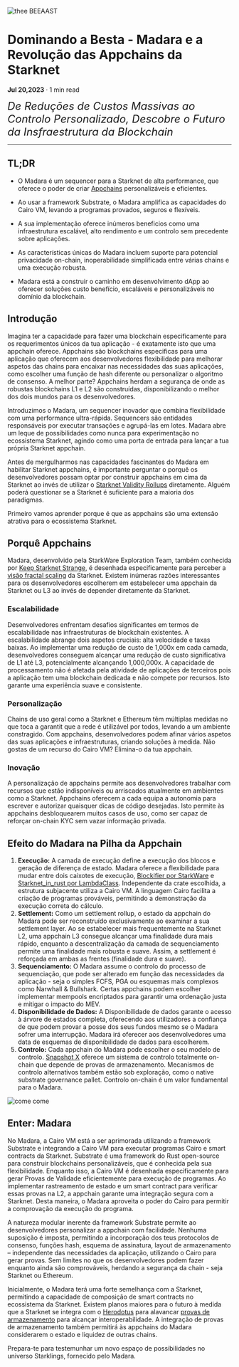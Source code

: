 ![thee BEEAAST](https://imgur.com/EBwBNnB.jpg)

# Dominando a Besta - Madara e a Revolução das Appchains da Starknet 

**Jul 20,2023** · 1 min read

<font size=5>_De Reduções de Custos Massivas ao Controlo Personalizado, Descobre o
Futuro da Insfraestrutura da Blockchain_</font>

---

## TL;DR

- O Madara é um sequencer para a Starknet de alta performance, que oferece o poder de
  criar
  [Appchains](https://www.starknet.io/en/posts/ecosystem/the-starknet-stacks-growth-spurt)
  personalizáveis e eficientes.

- Ao usar a framework Substrate, o Madara amplifica as capacidades do Cairo VM,
  levando a programas provados, seguros e flexíveis.
- A sua implementação oferece inúmeros beneficios como uma infraestrutura
  escalável, alto rendimento e um controlo sem precedente sobre aplicações.
- As características únicas do Madara incluem suporte para potencial privacidade
  on-chain, inoperabilidade simplificada entre várias chains e uma execução
  robusta.
- Madara está a construir o caminho em desenvolvimento dApp ao oferecer soluções
  custo benefício, escaláveis e personalizáveis no domínio da blockchain.

## Introdução

Imagina ter a capacidade para fazer uma blockchain especificamente para os
requerimentos únicos da tua aplicação - é exatamente isto que uma appchain
oferece. Appchains são blockchains especificas para uma aplicação que oferecem
aos desenvolvedores flexibilidade para melhorar aspetos das chains para encaixar
nas necessidades das suas aplicações, como escolher uma função de hash diferente
ou personalizar o algoritmo de consenso. A melhor parte? Appchains herdam a
segurança de onde as robustas blockchains L1 e L2 são construídas,
disponibilizando o melhor dos dois mundos para os desenvolvedores.

Introduzimos o Madara, um sequencer inovador que combina flexibilidade com uma
performance ultra-rápida. Sequencers são entidades responsáveis por executar
transações e agrupá-las em lotes. Madara abre um leque de possibilidades como
nunca para experimentação no ecossistema Starknet, agindo como uma porta de
entrada para lançar a tua própria Starknet appchain.

Antes de mergulharmos nas capacidades fascinantes do Madara em habilitar
Starknet appchains, é importante perguntar o porquê os desenvolvedores possam
optar por construir appchains em cima da Starknet ao invés de utilizar o
[Starknet Validity Rollups](https://starkware.co/resource/scaling-ethereum-navigating-the-blockchain-trilemma/#:~:text=top%20of%20them.-,Validity%20Rollups,-Validity%20rollups%2C%20also)
diretamente. Alguém poderá questionar se a Starknet é suficiente para a maioria
dos paradigmas.

Primeiro vamos aprender porque é que as appchains são uma extensão atrativa para
o ecossistema Starknet.

## Porquê Appchains

Madara, desenvolvido pela StarkWare Exploration Team, também conhecida por
[Keep Starknet Strange](https://github.com/keep-starknet-strange), é desenhada
especificamente para perceber a
[visão fractal scaling](https://medium.com/starkware/fractal-scaling-from-l2-to-l3-7fe238ecfb4f)
da Starknet. Existem inúmeras razões interessantes para os desenvolvedores
escolherem em estabelecer uma appchain da Starknet ou L3 ao invés de depender
diretamente da Starknet.

### Escalabilidade

Desenvolvedores enfrentam desafios significantes em termos de escalabilidade nas
infraestruturas de blockchain existentes. A escalabilidade abrange dois aspetos
cruciais: alta velocidade e taxas baixas. Ao implementar uma redução de custo de
1,000x em cada camada, desenvolvedores conseguem alcançar uma redução de custo
significativa de L1 até L3, potencialmente alcançando 1,000,000x. A capacidade
de processamento não é afetada pela atividade de aplicações de terceiros pois a
aplicação tem uma blockchain dedicada e não compete por recursos. Isto garante
uma experiência suave e consistente.

### Personalização

Chains de uso geral como a Starknet e Ethereum tẽm múltiplas medidas no que toca a
garantit que a rede é utilizável por todos, levando a um ambiente constragido.
Com appchains, desenvolvedores podem afinar vários aspetos das suas aplicações e
infraestruturas, criando soluções à medida. Não gostas de um recurso do Cairo
VM? Elimina-o da tua appchain.

### Inovação

A personalização de appchains permite aos desenvolvedores trabalhar com recursos
que estão indisponíveis ou arriscados atualmente em ambientes como a Starknet.
Appchains oferecem a cada equipa a autonomia para escrever e autorizar quaisquer
dicas de código desejadas. Isto permite às appchains desbloquearem muitos casos de
uso, como ser capaz de reforçar on-chain KYC sem vazar informação privada.

## Efeito do Madara na Pilha da Appchain

1. **Execução:** A camada de execução define a execução dos blocos e geração de
   diferença de estado. Madara oferece a flexibilidade para mudar entre dois
   caixotes de execução,
   [Blockifier por StarkWare](https://github.com/starkware-libs/blockifier) e
   [Starknet_in_rust por LambdaClass](https://github.com/lambdaclass/starknet_in_rust).
   Independente da crate escolhida, a estrutura subjacente utiliza a Cairo VM. A
   linguagem Cairo facilita a criação de programas prováveis, permitindo a
   demonstração da execução correta do cálculo.
2. **Settlement:** Como um settlement rollup, o estado da appchain do Madara
   pode ser reconstruído exclusivamente ao examinar a sua settlement layer. Ao
   se estabelecer mais frequentemente na Starknet L2, uma appchain L3 consegue
   alcançar uma finalidade dura mais rápido, enquanto a descentralização da
   camada de sequenciamento permite uma finalidade mais robusta e suave. Assim,
   a settlement é reforçada em ambas as frentes (finalidade dura e suave).
3. **Sequenciamento:** O Madara assume o controlo do processo de sequenciação,
   que pode ser alterado em função das necessidades da aplicação - seja o
   simples FCFS, PGA ou esquemas mais complexos como Narwhall & Bullshark.
   Certas appchains podem escolher implementar mempools encriptados para
   garantir uma ordenação justa e mitigar o impacto do MEV.
4. **Disponibilidade de Dados:** A Disponibilidade de dados garante o acesso à
   árvore de estados completa, oferecendo aos utilizadores a confiança de que
   podem provar a posse dos seus fundos mesmo se o Madara sofrer uma
   interrupção. Madara irá oferecer aos desenvolvedores uma data de esquemas de
   disponibilidade de dados para escolherem.
5. **Controlo:** Cada appchain do Madara pode escolher o seu modelo de controlo.
   [Snapshot X](https://twitter.com/SnapshotLabs) oferece um sistema de controlo
   totalmente on-chain que depende de provas de armazenamento. Mecanismos de
   controlo alternativos também estão sob exploração, como o native substrate
   governance pallet. Controlo on-chain é um valor fundamental para o Madara.

![come come](https://lh4.googleusercontent.com/i7bXi2IPV-LTLzEgueA2SPHGULUFDj1OX4IznOQr5BeZe0hcey-VXA5TOV6q9XaVqBGAcYiie7u7uxw7q1ByZxjkPQKHERqKJTxhdDdTSgBQy8smyNO3jEHiNJv7Eqh8BMxjj4fFlQAW6gm-hQMzyIU)

## Enter: Madara

No Madara, a Cairo VM está a ser aprimorada utilizando a framework Substrate e
integrando a Cairo VM para executar programas Cairo e smart contracts da
Starknet. Substrate é uma framework do Rust open-source para construir
blockchains personalizáveis, que é conhecida pela sua flexibilidade. Enquanto
isso, a Cairo VM é desenhada especificamente para gerar Provas de Validade
eficientemente para execução de programas. Ao implementar rastreamento de estado
e um smart contract para verificar essas provas na L2, a appchain garante uma
integração segura com a Starknet. Desta maneira, o Madara aproveita o poder do
Cairo para permitir a comprovação da execução do programa.

A natureza modular inerente da framework Substrate permite ao desenvolvedores
personalizar a appchain com facilidade. Nenhuma suposição é imposta, permitindo a 
incorporação dos teus protocolos de consenso, funções hash, esquema de
assinatura, layout de armazenamento – independente das necessidades da aplicação, 
utilizando o Cairo para gerar provas. Sem limites no que os
desenvolvedores podem fazer enquanto ainda são comprováveis, herdando a segurança
da chain - seja Starknet ou Ethereum.

Inicialmente, o Madara terá uma forte semelhança com a Starknet, permitindo a
capacidade de composição de smart contracts no ecossistema da Starknet.
Existem planos maiores para o futuro à medida que a Starknet se
integra com o [Herodotus](https://www.herodotus.dev/) para alavancar
[provas de armazenamento](https://starkware.medium.com/what-are-storage-proofs-and-how-can-they-improve-oracles-e0379108720a)
para alcançar interoperabilidade. A integração de provas de armazenamento também
permitirá às appchains do Madara considerarem o estado e liquidez de outras
chains.

Prepara-te para testemunhar um novo espaço de possibilidades no universo
Starklings, fornecido pelo Madara.
